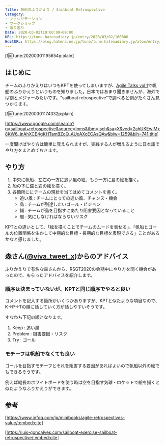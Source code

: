```yaml
---
Title: 帆船のふりかえり / Sailboat Retrospective
Category:
- ファシリテーション
- ワークショップ
- 振り返り
Date: 2020-03-02T10:00:00+09:00
URL: https://tune.hatenadiary.jp/entry/2020/03/02/100000
EditURL: https://blog.hatena.ne.jp/tune/tune.hatenadiary.jp/atom/entry/26006613489159356
---
```


[f:id:tune:20200301195654p:plain]

## はじめに

チームのふりかえりはいつもKPTを使ってしまいますが、[Agile Talks vol.1](https://agiletalks.connpass.com/event/152385/)で帆船のふりかえりというものを知りました。日本ではあまり聞きませんが、海外では割とメジャーみたいです。"sailboat retrospective"で調べると例がたくさん見つかります。

[f:id:tune:20200301174332p:plain]

[https://www.google.com/search?q=sailboat+retrospective&source=lnms&tbm=isch&sa=X&ved=2ahUKEwiMx8KW6_jnAhXCE4gKHTamBZoQ_AUoAXoECAsQAw&biw=1259&bih=741:title]

一度聞けばやり方は簡単に覚えられますが、実践する人が増えるように日本語でやり方をまとめておきます。

## やり方

1. 中央に帆船、左右の一方に追い風の絵、もう一方に島の絵を描く。
2. 船の下に錨と岩の絵を描く。
3. 各箇所ににチームの現状を当てはめてコメントを書く。
    - 追い風 : チームにとっての追い風、チャンス・機会
    - 島 : チームが到達したいゴール・ビジョン
    - 錨 : チームが島を目指すにあたり阻害要因となっていること
    - 岩 : 気にしなければならないリスク

KPTとの違いとして、「絵を描くことでチームのムードを表せる」、「帆船とゴールの位置関係を生かして中期的な目標・長期的な目標を表現できる」ことがあるかなと感じました。

## 森さん([@viva_tweet_x](https://twitter.com/viva_tweet_x))からのアドバイス

ふりかえりで有名な森さんから、RSGT2020の会期中にやり方を聞く機会があったので、もらったアドバイスを紹介します。

### 順序は決まっていないが、KPTと同じ順序でやると良い

コメントを記入する箇所がいくつかありますが、KPTと似たような項目なので、K->P->Tの順に話していく方が話しやすいそうです。

すなわち下記の順となります。

1. Keep : 追い風
2. Problem : 阻害要因・リスク
3. Try : ゴール

### モチーフは帆船でなくても良い

ゴールを目指すモチーフとそれを阻害する要因があればよいので帆船以外の絵でもできるそうです。

例えば縦長のホワイトボードを使う時は空を目指す気球・ロケットで絵を描くと似たようなふりかえりができます。

## 参考

[https://www.infoq.com/jp/minibooks/agile-retrospectives-value/:embed:cite]

[https://luis-goncalves.com/sailboat-exercise-sailboat-retrospective/:embed:cite]
